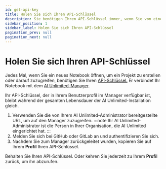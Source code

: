 ```yaml
---
id: get-api-key
title: Holen Sie sich Ihren API-Schlüssel
description: Sie benötigen Ihren API-Schlüssel immer, wenn Sie von einem Jupyter-Notebook aus eine Verbindung zur Engine herstellen.
sidebar_position: 1
sidebar_label: Holen Sie sich Ihren API-Schlüssel
pagination_prev: null
pagination_next: null
---
```


# Holen Sie sich Ihren API-Schlüssel

Jedes Mal, wenn Sie ein neues Notebook öffnen, um ein Projekt zu erstellen oder darauf zuzugreifen, benötigen Sie Ihren [API-Schlüssel.](../glossary.md#api-key) Er verbindet Ihr Notebook mit dem [AI Unlimited-Manager](../glossary.md#ai-unlimited-manager). 

Ihr API-Schlüssel, der in Ihrem Benutzerprofil im Manager verfügbar ist, bleibt während der gesamten Lebensdauer der AI Unlimited-Installation gleich.

1. Verwenden Sie die von Ihrem AI Unlimited-Administrator bereitgestellte URL, um auf den Manager zuzugreifen.
:::note
Ihr AI Unlimited-Administrator ist die Person in Ihrer Organisation, die AI Unlimited eingerichtet hat.
:::
2. Melden Sie sich bei GitHub oder GitLab an und authentifizieren Sie sich.
3. Nachdem Sie zum Manager zurückgeleitet wurden, kopieren Sie auf Ihrem **Profil** Ihren API-Schlüssel.

Behalten Sie Ihren API-Schlüssel. Oder kehren Sie jederzeit zu Ihrem **Profil** zurück, um ihn abzurufen.




